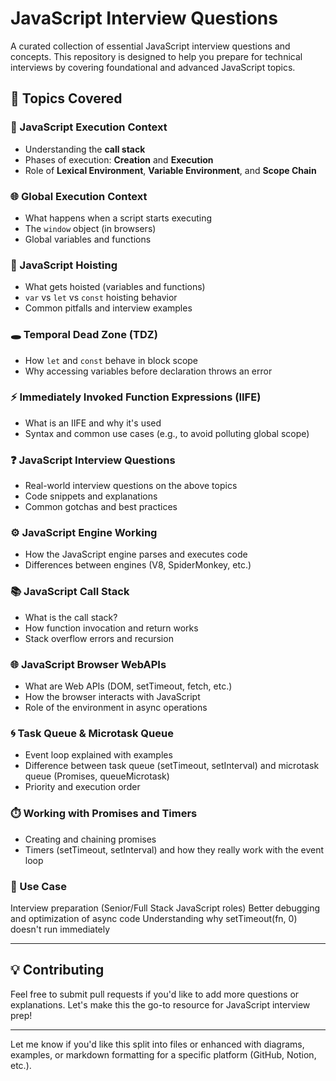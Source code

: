 # JavaScript Interview Questions

A curated collection of essential JavaScript interview questions and concepts. This repository is designed to help you prepare for technical interviews by covering foundational and advanced JavaScript topics.

## 🚀 Topics Covered

### 📌 JavaScript Execution Context

* Understanding the **call stack**
* Phases of execution: **Creation** and **Execution**
* Role of **Lexical Environment**, **Variable Environment**, and **Scope Chain**

### 🌐 Global Execution Context

* What happens when a script starts executing
* The `window` object (in browsers)
* Global variables and functions

### 🎈 JavaScript Hoisting

* What gets hoisted (variables and functions)
* `var` vs `let` vs `const` hoisting behavior
* Common pitfalls and interview examples

### 🕳️ Temporal Dead Zone (TDZ)

* How `let` and `const` behave in block scope
* Why accessing variables before declaration throws an error

### ⚡ Immediately Invoked Function Expressions (IIFE)

* What is an IIFE and why it's used
* Syntax and common use cases (e.g., to avoid polluting global scope)

### ❓ JavaScript Interview Questions

* Real-world interview questions on the above topics
* Code snippets and explanations
* Common gotchas and best practices

### ⚙️ JavaScript Engine Working

* How the JavaScript engine parses and executes code
* Differences between engines (V8, SpiderMonkey, etc.)
  
### 📚 JavaScript Call Stack

* What is the call stack?
* How function invocation and return works
* Stack overflow errors and recursion

### 🌐 JavaScript Browser WebAPIs

* What are Web APIs (DOM, setTimeout, fetch, etc.)
* How the browser interacts with JavaScript
* Role of the environment in async operations

### 🌀 Task Queue & Microtask Queue

* Event loop explained with examples
* Difference between task queue (setTimeout, setInterval) and microtask queue (Promises, queueMicrotask)
* Priority and execution order

### ⏱️ Working with Promises and Timers

* Creating and chaining promises
* Timers (setTimeout, setInterval) and how they really work with the event loop

### 🎯 Use Case

Interview preparation (Senior/Full Stack JavaScript roles)
Better debugging and optimization of async code
Understanding why setTimeout(fn, 0) doesn't run immediately

---

## 💡 Contributing

Feel free to submit pull requests if you'd like to add more questions or explanations. Let's make this the go-to resource for JavaScript interview prep!

---

Let me know if you'd like this split into files or enhanced with diagrams, examples, or markdown formatting for a specific platform (GitHub, Notion, etc.).
